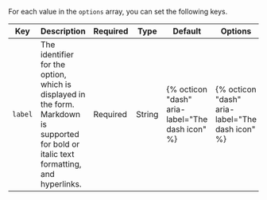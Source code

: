 For each value in the `options` array, you can set the following keys.

| Key | Description | Required | Type | Default | Options |
| --- | ----------- | -------- | ---- | ------- | ------- |
| `label` | The identifier for the option, which is displayed in the form. Markdown is supported for bold or italic text formatting, and hyperlinks. | Required | String | {% octicon "dash" aria-label="The dash icon" %} | {% octicon "dash" aria-label="The dash icon" %} | 
